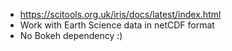 * https://scitools.org.uk/iris/docs/latest/index.html
* Work with Earth Science data in netCDF format
* No Bokeh dependency :)
